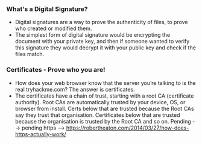 ### What's a Digital Signature?
- Digital signatures are a way to prove the authenticity of files, to prove who created or modified them.
- The simplest form of digital signature would be encrypting the document with your private key, and then if someone wanted to verify this signature they would decrypt it with your public key and check if the files match.

### Certificates - Prove who you are!
- How does your web browser know that the server you’re talking to is the real tryhackme.com? The answer is certificates.
- The certificates have a chain of trust, starting with a root CA (certificate authority). Root CAs are automatically trusted by your device, OS, or browser from install. Certs below that are trusted because the Root CAs say they trust that organisation. Certificates below that are trusted because the organisation is trusted by the Root CA and so on.
Pending --> pending https -->  https://robertheaton.com/2014/03/27/how-does-https-actually-work/